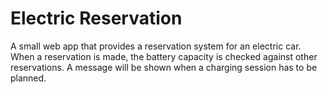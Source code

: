 # Electric Reservation

A small web app that provides a reservation system for an electric car. When a reservation is made, the battery capacity is checked against other reservations. A message will be shown when a charging session has to be planned.
